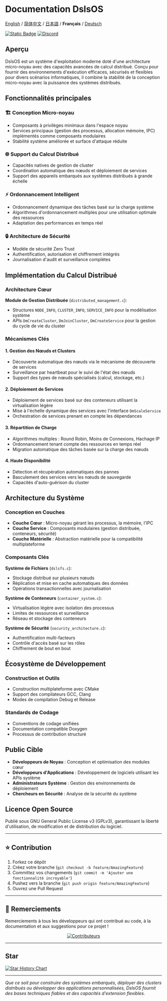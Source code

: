 ﻿# Documentation DslsOS

[English](README.md) / [简体中文](README_CN.md) / [日本語](README_JP.md) / **Français** / [Deutsch](README_DE.md)

[![Static Badge](https://img.shields.io/badge/License_GPLv3-0?logo=gnu&color=8A2BE2)](https://github.com/DslsDZC/DslsOS/blob/main/LICENSE.txt)
[![Discord](https://img.shields.io/discord/1423859793101328386?logo=discord&labelColor=%20%235462eb&logoColor=%20%23f5f5f5&color=%20%235462eb)](https://discord.gg/xz5pEK7XRR)

## Aperçu

DslsOS est un système d'exploitation moderne doté d'une architecture micro-noyau avec des capacités avancées de calcul distribué. Conçu pour fournir des environnements d'exécution efficaces, sécurisés et flexibles pour divers scénarios informatiques, il combine la stabilité de la conception micro-noyau avec la puissance des systèmes distribués.

## Fonctionnalités principales

### 🏗️ Conception Micro-noyau
- Composants à privilèges minimaux dans l'espace noyau
- Services principaux (gestion des processus, allocation mémoire, IPC) implémentés comme composants modulaires
- Stabilité système améliorée et surface d'attaque réduite

### 🌐 Support du Calcul Distribué
- Capacités natives de gestion de cluster
- Coordination automatique des nœuds et déploiement de services
- Support des appareils embarqués aux systèmes distribués à grande échelle

### ⚡ Ordonnancement Intelligent
- Ordonnancement dynamique des tâches basé sur la charge système
- Algorithmes d'ordonnancement multiples pour une utilisation optimale des ressources
- Adaptation des performances en temps réel

### 🔒 Architecture de Sécurité
- Modèle de sécurité Zero Trust
- Authentification, autorisation et chiffrement intégrés
- Journalisation d'audit et surveillance complètes

## Implémentation du Calcul Distribué

### Architecture Cœur

**Module de Gestion Distribuée** (`distributed_management.c`):
- Structures `NODE_INFO`, `CLUSTER_INFO`, `SERVICE_INFO` pour la modélisation système
- APIs `DmCreateCluster`, `DmJoinCluster`, `DmCreateService` pour la gestion du cycle de vie du cluster

### Mécanismes Clés

#### 1. Gestion des Nœuds et Clusters
- Découverte automatique des nœuds via le mécanisme de découverte de services
- Surveillance par heartbeat pour le suivi de l'état des nœuds
- Support des types de nœuds spécialisés (calcul, stockage, etc.)

#### 2. Déploiement de Services
- Déploiement de services basé sur des conteneurs utilisant la virtualisation légère
- Mise à l'échelle dynamique des services avec l'interface `DmScaleService`
- Orchestration de services prenant en compte les dépendances

#### 3. Répartition de Charge
- Algorithmes multiples : Round Robin, Moins de Connexions, Hachage IP
- Ordonnancement tenant compte des ressources en temps réel
- Migration automatique des tâches basée sur la charge des nœuds

#### 4. Haute Disponibilité
- Détection et récupération automatiques des pannes
- Basculement des services vers les nœuds de sauvegarde
- Capacités d'auto-guérison du cluster

## Architecture du Système

### Conception en Couches
- **Couche Cœur** : Micro-noyau gérant les processus, la mémoire, l'IPC
- **Couche Service** : Composants modulaires (gestion distribuée, conteneurs, sécurité)
- **Couche Matérielle** : Abstraction matérielle pour la compatibilité multiplateforme

### Composants Clés

**Système de Fichiers** (`dslsfs.c`):
- Stockage distribué sur plusieurs nœuds
- Réplication et mise en cache automatiques des données
- Opérations transactionnelles avec journalisation

**Système de Conteneurs** (`container_system.c`):
- Virtualisation légère avec isolation des processus
- Limites de ressources et surveillance
- Réseau et stockage des conteneurs

**Système de Sécurité** (`security_architecture.c`):
- Authentification multi-facteurs
- Contrôle d'accès basé sur les rôles
- Chiffrement de bout en bout

## Écosystème de Développement

### Construction et Outils
- Construction multiplateforme avec CMake
- Support des compilateurs GCC, Clang
- Modes de compilation Debug et Release

### Standards de Codage
- Conventions de codage unifiées
- Documentation compatible Doxygen
- Processus de contribution structuré

## Public Cible

- **Développeurs de Noyau** : Conception et optimisation des modules cœur
- **Développeurs d'Applications** : Développement de logiciels utilisant les APIs système
- **Administrateurs Système** : Gestion des environnements de déploiement
- **Chercheurs en Sécurité** : Analyse de la sécurité du système

## Licence Open Source

Publié sous GNU General Public License v3 (GPLv3), garantissant la liberté d'utilisation, de modification et de distribution du logiciel.

---

## ⭐ Contribution

1. Forkez ce dépôt
2. Créez votre branche (`git checkout -b feature/AmazingFeature`)
3. Committez vos changements (`git commit -m 'Ajouter une fonctionnalité incroyable'`)
4. Pushez vers la branche (`git push origin feature/AmazingFeature`)
5. Ouvrez une Pull Request

---

## 🌟 Remerciements

Remerciements à tous les développeurs qui ont contribué au code, à la documentation et aux suggestions pour ce projet !

<p align="center">
  <a href="https://github.com/DslsDZC/DslsOS/graphs/contributors">
    <img src="https://contrib.rocks/image?repo=DslsDZC/DslsOS" alt="Contributeurs">
  </a>
</p>

---

## Star

[![Star History Chart](https://api.star-history.com/svg?repos=DslsDZC/DslsOS&type=Date)](https://star-history.com/#DslsDZC/DslsOS&Date)

---

*Que ce soit pour construire des systèmes embarqués, déployer des clusters distribués ou développer des applications personnalisées, DslsOS fournit des bases techniques fiables et des capacités d'extension flexibles.*
